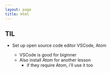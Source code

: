 ```yaml
---
layout: page
title: Html
---
```


<p class="message">
  
</p>

## TIL

- Set up open source code editor VSCode, Atom

  - VSCode is good for biginner
  - Also install Atom for another lesson
    - if they require Atom, i'll use it too
